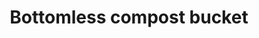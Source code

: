 ---
layout: item
title: Bottomless compost bucket
item-id: 22994
datatable: true
id: 22994
name: "Bottomless compost bucket"
members: true
lowalch: 18000
highalch: 27000
examine: "It's a bucket that can hold a lot of compost at once."
monsters:
  - id: 8583
    name: "Hespori"
    members: true
    combat_level: 284
    wiki_url: "https://oldschool.runescape.wiki/w/Hespori"
    drops:
      - quantity: "1"
        rarity: 0.02857142857142857
        drop_requirements: null
---